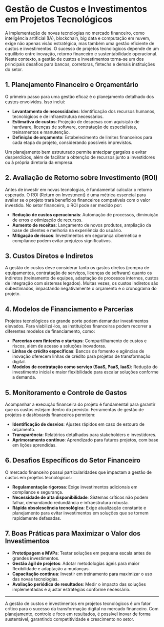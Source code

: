 # Gestão de Custos e Investimentos em Projetos Tecnológicos

A implementação de novas tecnologias no mercado financeiro, como inteligência artificial (IA), blockchain, big data e computação em nuvem, exige não apenas visão estratégica, mas também uma gestão eficiente de custos e investimentos. O sucesso de projetos tecnológicos depende de um equilíbrio entre inovação, retorno financeiro e sustentabilidade operacional. Neste contexto, a gestão de custos e investimentos torna-se um dos principais desafios para bancos, corretoras, fintechs e demais instituições do setor.

## 1. Planejamento Financeiro e Orçamentário

O primeiro passo para uma gestão eficaz é o planejamento detalhado dos custos envolvidos. Isso inclui:

- **Levantamento de necessidades**: Identificação dos recursos humanos, tecnológicos e de infraestrutura necessários.
- **Estimativa de custos**: Projeção de despesas com aquisição de hardware, licenças de software, contratação de especialistas, treinamentos e manutenção.
- **Definição de orçamento**: Estabelecimento de limites financeiros para cada etapa do projeto, considerando possíveis imprevistos.

Um planejamento bem estruturado permite antecipar gargalos e evitar desperdícios, além de facilitar a obtenção de recursos junto a investidores ou à própria diretoria da empresa.

## 2. Avaliação de Retorno sobre Investimento (ROI)

Antes de investir em novas tecnologias, é fundamental calcular o retorno esperado. O ROI (Return on Investment) é uma métrica essencial para avaliar se o projeto trará benefícios financeiros compatíveis com o valor investido. No setor financeiro, o ROI pode ser medido por:

- **Redução de custos operacionais**: Automação de processos, diminuição de erros e otimização de recursos.
- **Aumento de receitas**: Lançamento de novos produtos, ampliação da base de clientes e melhoria na experiência do usuário.
- **Mitigação de riscos**: Investimentos em segurança cibernética e compliance podem evitar prejuízos significativos.

## 3. Custos Diretos e Indiretos

A gestão de custos deve considerar tanto os gastos diretos (compra de equipamentos, contratação de serviços, licenças de software) quanto os indiretos (treinamento de equipes, adaptação de processos internos, custos de integração com sistemas legados). Muitas vezes, os custos indiretos são subestimados, impactando negativamente o orçamento e o cronograma do projeto.

## 4. Modelos de Financiamento e Parcerias

Projetos tecnológicos de grande porte podem demandar investimentos elevados. Para viabilizá-los, as instituições financeiras podem recorrer a diferentes modelos de financiamento, como:

- **Parcerias com fintechs e startups**: Compartilhamento de custos e riscos, além de acesso a soluções inovadoras.
- **Linhas de crédito específicas**: Bancos de fomento e agências de inovação oferecem linhas de crédito para projetos de transformação digital.
- **Modelos de contratação como serviço (SaaS, PaaS, IaaS)**: Redução do investimento inicial e maior flexibilidade para escalar soluções conforme a demanda.

## 5. Monitoramento e Controle de Gastos

Acompanhar a execução financeira do projeto é fundamental para garantir que os custos estejam dentro do previsto. Ferramentas de gestão de projetos e dashboards financeiros permitem:

- **Identificação de desvios**: Ajustes rápidos em caso de estouro de orçamento.
- **Transparência**: Relatórios detalhados para stakeholders e investidores.
- **Aprimoramento contínuo**: Aprendizado para futuros projetos, com base em lições aprendidas.

## 6. Desafios Específicos do Setor Financeiro

O mercado financeiro possui particularidades que impactam a gestão de custos em projetos tecnológicos:

- **Regulamentação rigorosa**: Exige investimentos adicionais em compliance e segurança.
- **Necessidade de alta disponibilidade**: Sistemas críticos não podem falhar, demandando redundância e infraestrutura robusta.
- **Rápida obsolescência tecnológica**: Exige atualização constante e planejamento para evitar investimentos em soluções que se tornem rapidamente defasadas.

## 7. Boas Práticas para Maximizar o Valor dos Investimentos

- **Prototipagem e MVPs**: Testar soluções em pequena escala antes de grandes investimentos.
- **Gestão ágil de projetos**: Adotar metodologias ágeis para maior flexibilidade e adaptação a mudanças.
- **Capacitação contínua**: Investir em treinamento para maximizar o uso das novas tecnologias.
- **Avaliação periódica de resultados**: Medir o impacto das soluções implementadas e ajustar estratégias conforme necessário.

---

A gestão de custos e investimentos em projetos tecnológicos é um fator crítico para o sucesso da transformação digital no mercado financeiro. Com planejamento, controle e foco em resultados, é possível inovar de forma sustentável, garantindo competitividade e crescimento no setor.